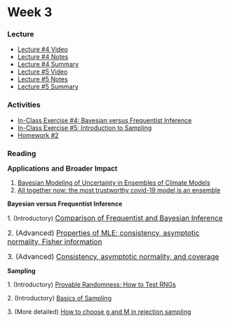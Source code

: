 # Week 3

### Lecture
- [Lecture #4 Video](https://youtu.be/623wr7QsXWA)
- [Lecture #4 Notes](https://github.com/onefishy/am207/blob/master/Lectures/lecture_4_notes.ipynb)
- [Lecture #4 Summary](https://github.com/onefishy/am207/blob/master/Lectures/lecture_4_summary.ipynb)
- [Lecture #5 Video](https://youtu.be/aRVIJpPPg3o)
- [Lecture #5 Notes](https://github.com/onefishy/am207/blob/master/Lectures/lecture_5_notes.ipynb)
- [Lecture #5 Summary](https://github.com/onefishy/am207/blob/master/Lectures/lecture_5_summary.ipynb)

### Activities
- [In-Class Exercise #4: Bayesian versus Frequentist Inference](https://deepnote.com/workspace/weiwei-pan-2902decb-902f-40cc-9fa6-af2e3f31f15b/project/AM207Fall202104bayesianversusfrequentist-Duplicate-02ae759b-e78c-457b-8c50-a5fc8a08f8cd)
- [In-Class Exercise #5: Introduction to Sampling](https://deepnote.com/workspace/weiwei-pan-2902decb-902f-40cc-9fa6-af2e3f31f15b/project/AM207Fall202105introductiontosampling-58c3d190-c345-434e-9eb5-4284164ead61)
- [Homework #2](https://github.com/onefishy/am207/blob/master/HW/AM207_HW2.ipynb)

### Reading
<p><strong><span style="font-family: sans-serif; font-size: 1rem;">Applications and Broader Impact</span></strong></p>
<ol>
    <li><a class="inline_disabled" href="https://www.jstor.org/stable/40591903?seq=1#metadata_info_tab_contents" target="_blank" rel="noopener">Bayesian Modeling of Uncertainty in Ensembles of Climate Models</a></li>
    <li><a class="inline_disabled" href="https://www.technologyreview.com/2021/05/28/1025478/covid-ensemble-model-forecast-trustworthy/" target="_blank" rel="noopener">All together now: the most trustworthy covid-19 model is an ensemble</a></li>
</ol>
<p><strong>Bayesian versus Frequentist Inference</strong></p>
<p>1. (Introductory)&nbsp;<a href="https://ocw.mit.edu/courses/mathematics/18-05-introduction-to-probability-and-statistics-spring-2014/readings/MIT18_05S14_Reading20.pdf"><span style="font-family: inherit; font-size: 1rem;">Comparison of Frequentist and Bayesian Inference</span></a></p>
<p><span style="font-family: inherit; font-size: 1rem;">2. (Advanced)&nbsp;</span><a href="https://ocw.mit.edu/courses/mathematics/18-443-statistics-for-applications-fall-2006/lecture-notes/lecture3.pdf"><span style="font-family: inherit; font-size: 1rem;">Properties of MLE: consistency, asymptotic normality,&nbsp;</span><span style="font-family: inherit; font-size: 1rem;">Fisher information</span></a></p>
<p><span style="font-family: inherit; font-size: 1rem;">3. (Advanced) </span><a href="https://jwmi.github.io/ASM/1-FrequentistEvaluations.pdf"><span style="font-family: inherit; font-size: 1rem;">Consistency, asymptotic normality, and coverage</span></a></p>
<p><strong>Sampling</strong></p>
<p>1. (Introductory) <a class="inline_disabled" href="https://medium.com/unitychain/provable-randomness-how-to-test-rngs-55ac6726c5a3" target="_blank" rel="noopener">Provable Randomness: How to Test RNGs</a></p>
<p>2. (Introductory)&nbsp;<a href="https://www.math.arizona.edu/~tgk/mc/book_chap4.pdf">Basics of Sampling</a>&nbsp;</p>
<p>3. (More detailed) <a class="inline_disabled" href="https://bookdown.org/rdpeng/advstatcomp/rejection-sampling.html" target="_blank" rel="noopener">How to choose g and M in rejection sampling</a></p>
<p>&nbsp;</p>
<p>&nbsp;</p>
